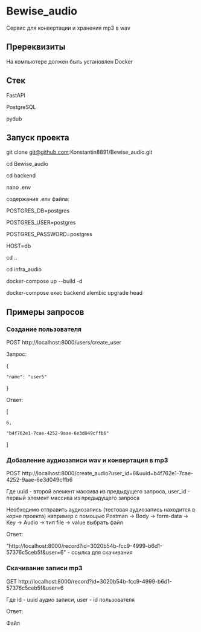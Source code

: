 # Bewise_audio

Сервис для конвертации и хранения mp3 в wav 

## Пререквизиты

На компьютере должен быть установлен Docker

## Стек

FastAPI

PostgreSQL

pydub

## Запуск проекта

git clone git@github.com:Konstantin8891/Bewise_audio.git

cd Bewise_audio

cd backend

nano .env

содержание .env файла:

POSTGRES_DB=postgres

POSTGRES_USER=postgres

POSTGRES_PASSWORD=postgres

HOST=db

cd ..

cd infra_audio

docker-compose up --build -d

docker-compose exec backend alembic upgrade head

## Примеры запросов

### Создание пользователя

POST http://localhost:8000/users/create_user

Запрос:

{

    "name": "user5"
    
}

Ответ:

[

    6,
    
    "b4f762e1-7cae-4252-9aae-6e3d049cffb6"
    
]

### Добавление аудиозаписи wav и конвертация в mp3

POST http://localhost:8000/create_audio?user_id=6&uuid=b4f762e1-7cae-4252-9aae-6e3d049cffb6

Где uuid - второй элемент массива из предыдущего запроса, user_id - первый элемент массива из предыдущего запроса

Необходимо отправить аудиозапись (тестовая аудиозапись находится в корне проекта) например с помощью Postman -> Body -> form-data -> Key -> Audio -> тип file -> value выбрать файл

Ответ:

"http://localhost:8000/record?id=3020b54b-fcc9-4999-b6d1-57376c5ceb5f&user=6" - ссылка для скачивания

### Скачивание записи mp3

GET http://localhost:8000/record?id=3020b54b-fcc9-4999-b6d1-57376c5ceb5f&user=6

Где id - uuid аудио записи, user - id пользователя

Ответ:

Файл
